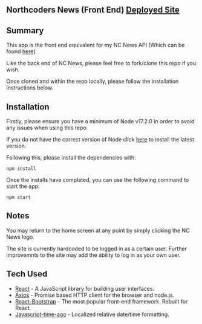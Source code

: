 ## Northcoders News (Front End) [Deployed Site](https://nc-news-jcouz.netlify.app/)

## Summary

This app is the front end equivalent for my NC News API (Which can be found [here](https://jcouz-nc-news.herokuapp.com/api))

Like the back end of NC News, please feel free to fork/clone this repo if you wish.

Once cloned and within the repo locally, please follow the installation instructions below.

## Installation

Firstly, please ensure you have a minimum of Node v17.2.0 in order to avoid any issues when using this repo.

If you do not have the correct version of Node click [here](https://nodejs.org/en/download/current/) to install the latest version.

Following this, please install the dependencies with:

```
npm install
```

Once the installs have completed, you can use the following command to start the app:

```
npm start
```
## Notes

You may return to the home screen at any point by simply clicking the NC News logo. 

The site is currently hardcoded to be logged in as a certain user. Further improvemnts to the site may add the ability to log in as your own user.

## Tech Used

- [React](https://reactjs.org/) - A JavaScript library for building user interfaces.
- [Axios](https://axios-http.com/) - Promise based HTTP client for the browser and node.js.
- [React-Bootstrap](https://react-bootstrap.github.io/) - The most popular front-end framework. Rebuilt for React.
- [Javascript-time-ago](https://www.npmjs.com/package/javascript-time-ago) - Localized relative date/time formatting.
